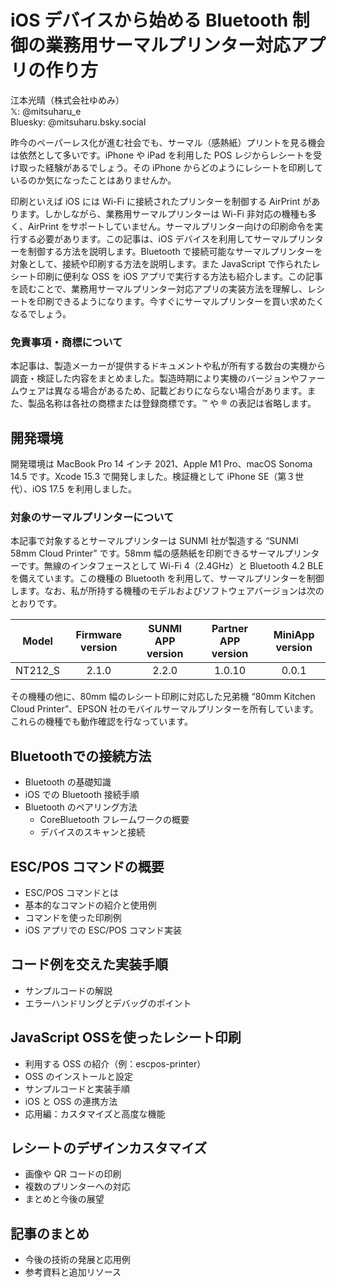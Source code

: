 # iOS デバイスから始める Bluetooth 制御の業務用サーマルプリンター対応アプリの作り方

<div class="author-info">
江本光晴（株式会社ゆめみ）<BR />
𝕏: @mitsuharu_e<BR />
Bluesky: @mitsuharu.bsky.social
</div>

昨今のペーパーレス化が進む社会でも、サーマル（感熱紙）プリントを見る機会は依然として多いです。iPhone や iPad を利用した POS レジからレシートを受け取った経験があるでしょう。その iPhone からどのようにレシートを印刷しているのか気になったことはありませんか。

印刷といえば iOS には Wi-Fi に接続されたプリンターを制御する AirPrint があります。しかしながら、業務用サーマルプリンターは Wi-Fi 非対応の機種も多く、AirPrint をサポートしていません。サーマルプリンター向けの印刷命令を実行する必要があります。この記事は、iOS デバイスを利用してサーマルプリンターを制御する方法を説明します。Bluetooth で接続可能なサーマルプリンターを対象として、接続や印刷する方法を説明します。また JavaScript で作られたレシート印刷に便利な OSS を iOS アプリで実行する方法も紹介します。この記事を読むことで、業務用サーマルプリンター対応アプリの実装方法を理解し、レシートを印刷できるようになります。今すぐにサーマルプリンターを買い求めたくなるでしょう。

### 免責事項・商標について

本記事は、製造メーカーが提供するドキュメントや私が所有する数台の実機から調査・検証した内容をまとめました。製造時期により実機のバージョンやファームウェアは異なる場合があるため、記載どおりにならない場合があります。また、製品名称は各社の商標または登録商標です。™ や ® の表記は省略します。

## 開発環境

開発環境は MacBook Pro 14 インチ 2021、Apple M1 Pro、macOS Sonoma 14.5 です。Xcode 15.3 で開発しました。検証機として iPhone SE（第３世代）、iOS 17.5 を利用しました。

### 対象のサーマルプリンターについて

本記事で対象するとサーマルプリンターは SUNMI 社が製造する “SUNMI 58mm Cloud Printer” です。58mm 幅の感熱紙を印刷できるサーマルプリンターです。無線のインタフェースとして Wi-Fi 4（2.4GHz）と Bluetooth 4.2 BLE を備えています。この機種の Bluetooth を利用して、サーマルプリンターを制御します。なお、私が所持する機種のモデルおよびソフトウェアバージョンは次のとおりです。

| Model | Firmware version | SUNMI APP version | Partner APP version | MiniApp version |
| :--: | :-: | :-: | :-: | :-: |
| <div class="no-break">NT212_S</div> | 2.1.0 | 2.2.0 | 1.0.10 | 0.0.1 |

その機種の他に、80mm 幅のレシート印刷に対応した兄弟機 “80mm Kitchen Cloud Printer”、EPSON 社のモバイルサーマルプリンターを所有しています。これらの機種でも動作確認を行なっています。

## Bluetoothでの接続方法

- Bluetooth の基礎知識
- iOS での Bluetooth 接続手順
- Bluetooth のペアリング方法
  - CoreBluetooth フレームワークの概要
  - デバイスのスキャンと接続

## ESC/POS コマンドの概要

- ESC/POS コマンドとは
- 基本的なコマンドの紹介と使用例
- コマンドを使った印刷例
- iOS アプリでの ESC/POS コマンド実装

## コード例を交えた実装手順

- サンプルコードの解説
- エラーハンドリングとデバッグのポイント

## JavaScript OSSを使ったレシート印刷

- 利用する OSS の紹介（例：escpos-printer）
- OSS のインストールと設定
- サンプルコードと実装手順
- iOS と OSS の連携方法
- 応用編：カスタマイズと高度な機能

## レシートのデザインカスタマイズ

- 画像や QR コードの印刷
- 複数のプリンターへの対応
- まとめと今後の展望

## 記事のまとめ

- 今後の技術の発展と応用例
- 参考資料と追加リソース
